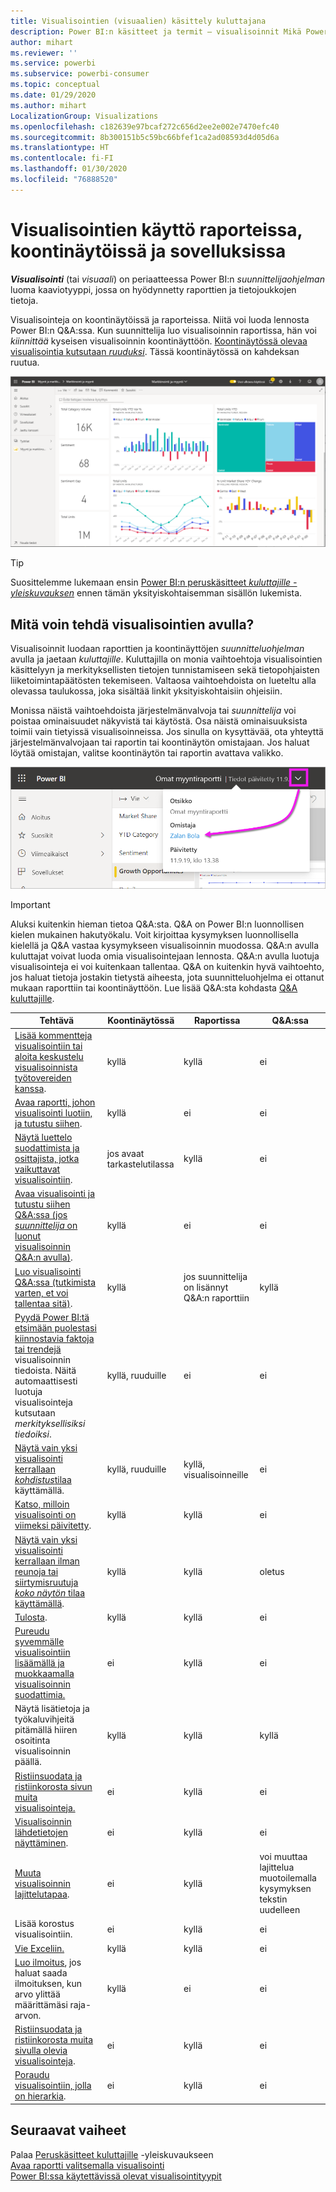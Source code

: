 ```yaml
---
title: Visualisointien (visuaalien) käsittely kuluttajana
description: Power BI:n käsitteet ja termit – visualisoinnit Mikä Power BI:n visualisointi on?
author: mihart
ms.reviewer: ''
ms.service: powerbi
ms.subservice: powerbi-consumer
ms.topic: conceptual
ms.date: 01/29/2020
ms.author: mihart
LocalizationGroup: Visualizations
ms.openlocfilehash: c182639e97bcaf272c656d2ee2e002e7470efc40
ms.sourcegitcommit: 8b300151b5c59bc66bfef1ca2ad08593d4d05d6a
ms.translationtype: HT
ms.contentlocale: fi-FI
ms.lasthandoff: 01/30/2020
ms.locfileid: "76888520"
---
```

# <a name="interact-with-visuals-in-reports-dashboards-and-apps"></a>Visualisointien käyttö raporteissa, koontinäytöissä ja sovelluksissa

***Visualisointi*** (tai *visuaali*) on periaatteessa Power BI:n *suunnittelijaohjelman* luoma kaaviotyyppi, jossa on hyödynnetty raporttien ja tietojoukkojen tietoja. 

Visualisointeja on koontinäytöissä ja raporteissa. Niitä voi luoda lennosta Power BI:n Q&A:ssa. Kun suunnittelija luo visualisoinnin raportissa, hän voi *kiinnittää* kyseisen visualisoinnin koontinäyttöön. [Koontinäytössä olevaa visualisointia kutsutaan *ruuduksi*](end-user-tiles.md). Tässä koontinäytössä on kahdeksan ruutua. 

![Koontinäyttö ja ruudut](media/end-user-visualizations/power-bi-dashboard.png)

> [!TIP]
> Suosittelemme lukemaan ensin [Power BI:n peruskäsitteet *kuluttajille -yleiskuvauksen*](end-user-basic-concepts.md) ennen tämän yksityiskohtaisemman sisällön lukemista.

## <a name="what-can-i-do-with-visuals"></a>Mitä voin tehdä visualisointien avulla?

Visualisoinnit luodaan raporttien ja koontinäyttöjen *suunnitteluohjelman* avulla ja jaetaan *kuluttajille*. Kuluttajilla on monia vaihtoehtoja visualisointien käsittelyyn ja merkityksellisten tietojen tunnistamiseen sekä tietopohjaisten liiketoimintapäätösten tekemiseen. Valtaosa vaihtoehdoista on lueteltu alla olevassa taulukossa, joka sisältää linkit yksityiskohtaisiin ohjeisiin.

Monissa näistä vaihtoehdoista järjestelmänvalvoja tai *suunnittelija* voi poistaa ominaisuudet näkyvistä tai käytöstä. Osa näistä ominaisuuksista toimii vain tietyissä visualisoinneissa.  Jos sinulla on kysyttävää, ota yhteyttä järjestelmänvalvojaan tai raportin tai koontinäytön omistajaan. Jos haluat löytää omistajan, valitse koontinäytön tai raportin avattava valikko. 

![Otsikon avattava valikko, jossa näkyy omistaja](media/end-user-visualizations/power-bi-owner.png)


> [!IMPORTANT]
> Aluksi kuitenkin hieman tietoa Q&A:sta. Q&A on Power BI:n luonnollisen kielen mukainen hakutyökalu. Voit kirjoittaa kysymyksen luonnollisella kielellä ja Q&A vastaa kysymykseen visualisoinnin muodossa. Q&A:n avulla kuluttajat voivat luoda omia visualisointejaan lennosta. Q&A:n avulla luotuja visualisointeja ei voi kuitenkaan tallentaa. Q&A on kuitenkin hyvä vaihtoehto, jos haluat tietoja jostakin tietystä aiheesta, jota suunnitteluohjelma ei ottanut mukaan raporttiin tai koontinäyttöön. Lue lisää Q&A:sta kohdasta [Q&A kuluttajille](end-user-q-and-a.md).



|Tehtävä  |Koontinäytössä  |Raportissa  | Q&A:ssa
|---------|---------|---------|--------|
|[Lisää kommentteja visualisointiin tai aloita keskustelu visualisoinnista työtovereiden kanssa](end-user-comment.md).     |  kyllä       |   kyllä      |  ei  |
|[Avaa raportti, johon visualisointi luotiin, ja tutustu siihen](end-user-tiles.md).     |    kyllä     |   ei      |  ei |
|[Näytä luettelo suodattimista ja osittajista, jotka vaikuttavat visualisointiin](end-user-report-filter.md).     |    jos avaat tarkastelutilassa     |   kyllä      |  ei |
|[Avaa visualisointi ja tutustu siihen Q&A:ssa (jos *suunnittelija* on luonut visualisoinnin Q&A:n avulla)](end-user-q-and-a.md).     |   kyllä      |   ei      |  ei  |
|[Luo visualisointi Q&A:ssa (tutkimista varten, et voi tallentaa sitä)](end-user-q-and-a.md).     |   kyllä      |   jos suunnittelija on lisännyt Q&A:n raporttiin      |  kyllä  |
|[Pyydä Power BI:tä etsimään puolestasi kiinnostavia faktoja tai trendejä](end-user-insights.md) visualisoinnin tiedoista.  Näitä automaattisesti luotuja visualisointeja kutsutaan *merkityksellisiksi tiedoiksi*.     |    kyllä, ruuduille    |  ei       | ei   |
|[Näytä vain yksi visualisointi kerrallaan *kohdistus*tilaa](end-user-focus.md) käyttämällä.     | kyllä, ruuduille        |   kyllä, visualisoinneille      | ei  |
|[Katso, milloin visualisointi on viimeksi päivitetty](end-user-fresh.md).     |  kyllä       |    kyllä     | ei  |
|[Näytä vain yksi visualisointi kerrallaan ilman reunoja tai siirtymisruutuja *koko näytön* tilaa käyttämällä](end-user-focus.md).     |   kyllä      |  kyllä       | oletus  |
|[Tulosta](end-user-print.md).     |  kyllä       |   kyllä      | ei  |
|[Pureudu syvemmälle visualisointiin lisäämällä ja muokkaamalla visualisoinnin suodattimia.](end-user-report-filter.md)     |    ei     |   kyllä      | ei  |
|Näytä lisätietoja ja työkaluvihjeitä pitämällä hiiren osoitinta visualisoinnin päällä.     |    kyllä     |   kyllä      | kyllä  |
|[Ristiinsuodata ja ristiinkorosta sivun muita visualisointeja.](end-user-interactions.md)    |   ei      |   kyllä      | ei  |
|[Visualisoinnin lähdetietojen näyttäminen](end-user-show-data.md).     |  ei       |   kyllä      | ei  |
| [Muuta visualisoinnin lajittelutapaa](end-user-change-sort.md). | ei  | kyllä  | voi muuttaa lajittelua muotoilemalla kysymyksen tekstin uudelleen  |
| Lisää korostus visualisointiin. | ei  | kyllä  |  ei |
| [Vie Exceliin.](end-user-export.md) | kyllä | kyllä | ei|
| [Luo ilmoitus](end-user-alerts.md), jos haluat saada ilmoituksen, kun arvo ylittää määrittämäsi raja-arvon.  | kyllä  | ei  | ei |
| [Ristiinsuodata ja ristiinkorosta muita sivulla olevia visualisointeja](end-user-report-filter.md).  | ei      | kyllä  | ei |
| [Poraudu visualisointiin, jolla on hierarkia](end-user-drill.md).  | ei  | kyllä   | ei |

## <a name="next-steps"></a>Seuraavat vaiheet
Palaa [Peruskäsitteet kuluttajille](end-user-basic-concepts.md)   -yleiskuvaukseen  
[Avaa raportti valitsemalla visualisointi](end-user-report-open.md)    
[Power BI:ssa käytettävissä olevat visualisointityypit](end-user-visual-type.md)